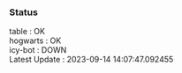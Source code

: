 ### Status


table : OK  
hogwarts : OK  
icy-bot : DOWN  
Latest Update : 2023-09-14 14:07:47.092455
